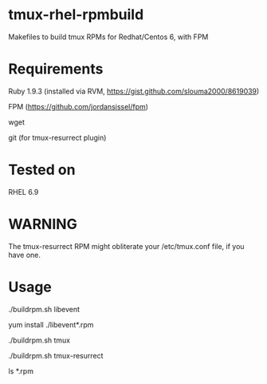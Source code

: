# tmux-rhel-rpmbuild
Makefiles to build tmux RPMs for Redhat/Centos 6, with FPM

# Requirements

Ruby 1.9.3 (installed via RVM, https://gist.github.com/slouma2000/8619039)

FPM (https://github.com/jordansissel/fpm)

wget

git (for tmux-resurrect plugin)

# Tested on 

RHEL 6.9

# WARNING

The tmux-resurrect RPM might obliterate your /etc/tmux.conf file, if you have one.

# Usage
./buildrpm.sh libevent

yum install ./libevent\*.rpm

./buildrpm.sh tmux

./buildrpm.sh tmux-resurrect

ls \*.rpm
